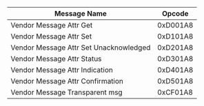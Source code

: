 | Message Name                           | Opcode   |
| -------------------------------------- | -------- |
| Vendor Message Attr Get                | 0xD001A8 |
| Vendor Message Attr Set                | 0xD101A8 |
| Vendor Message Attr Set Unacknowledged | 0xD201A8 |
| Vendor Message Attr Status             | 0xD301A8 |
| Vendor Message Attr Indication         | 0xD401A8 |
| Vendor Message Attr Confirmation       | 0xD501A8 |
| Vendor Message Transparent msg         | 0xCF01A8 |

